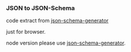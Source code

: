 ### JSON to JSON-Schema

code extract from [json-schema-generator](https://github.com/krg7880/json-schema-generator)

just for browser.

node version please use [json-schema-generator](https://github.com/krg7880/json-schema-generator).